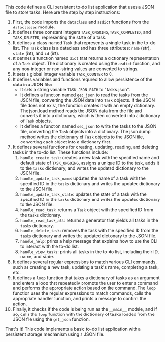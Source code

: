 This code defines a CLI persistent to-do list application that uses a JSON file to store tasks. Here are the step by step instructions:

1. First, the code imports the `dataclass` and `asdict` functions from the `dataclasses` module.
2. It defines three constant integers `TASK_ONGOING`, `TASK_COMPLETED`, and `TASK_DELETED`, representing the state of a task.
3. It defines a class named `Task` that represents a single task in the to-do list. The `Task` class is a dataclass and has three attributes: `name` (str), `state` (int), and `id` (int).
4. It defines a function named `dict` that returns a dictionary representation of a `Task` object. The dictionary is created using the `asdict` function, and any non-integer or non-string values are converted to strings.
5. It sets a global integer variable `TASK_COUNTER` to 0.
6. It defines variables and functions requred to allow persistence of the data in a JSON file:
    - It sets a string variable `TASK_JSON_PATH` to "tasks.json".
    - It defines a function named `get_json` to read the tasks from the JSON file, converting the JSON data into `Task` objects. If the JSON file does not exist, the function creates it with an empty dictionary. The json.load method reads the JSON data from the file and converts it into a dictionary, which is then converted into a dictionary of `Task` objects.
    - It defines a function named `set_json` to write the tasks to the JSON file, converting the `Task` objects into a dictionary. The json.dump method writes the dictionary of `Task` objects to the JSON file, converting each object into a dictionary first.
7. It defines several functions for creating, updating, reading, and deleting tasks in the to-do list. These functions include:
    1. `handle_create_task`: creates a new task with the specified name and default state of `TASK_ONGOING`, assigns a unique ID to the task, adds it to the `tasks` dictionary, and writes the updated dictionary to the JSON file.
    2. `handle_update_task_name`: updates the name of a task with the specified ID in the `tasks` dictionary and writes the updated dictionary to the JSON file.
    3. `handle_update_task_state`: updates the state of a task with the specified ID in the `tasks` dictionary and writes the updated dictionary to the JSON file.
    4. `handle_read_task`: returns a `Task` object with the specified ID from the `tasks` dictionary.
    5. `handle_read_task_all`: returns a generator that yields all tasks in the `tasks` dictionary.
    6. `handle_delete_task`: removes the task with the specified ID from the `tasks` dictionary and writes the updated dictionary to the JSON file.
    7. `handle_help`: prints a help message that explains how to use the CLI to interact with the to-do list.
    8. `handle_view_tasks`: prints all tasks in the to-do list, including their ID, name, and state.
8. It defines several regular expressions to match various CLI commands, such as creating a new task, updating a task's name, completing a task, etc.
9. It defines a `loop` function that takes a dictionary of tasks as an argument and enters a loop that repeatedly prompts the user to enter a command and performs the appropriate action based on the command. The `loop` function uses the regular expressions to match commands, calls the appropriate handler function, and prints a message to confirm the action.
10. Finally, it checks if the code is being run as the `__main__` module, and if so, calls the `loop` function with the dictionary of tasks loaded from the JSON file using the `get_json` function.

That's it! This code implements a basic to-do list application with a persistent storage mechanism using a JSON file.



